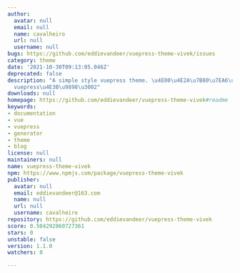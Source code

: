 ```yaml
---
author:
  avatar: null
  email: null
  name: cavalheiro
  url: null
  username: null
bugs: https://github.com/eddievandeer/vuepress-theme-vivek/issues
category: theme
date: '2021-10-30T09:13:05.046Z'
deprecated: false
description: "A simple style vuepress theme. \u4E00\u4E2A\u7B80\u7EA6\u98CE\u683C\u7684\
  vuepress\u4E3B\u9898\u3002"
downloads: null
homepage: https://github.com/eddievandeer/vuepress-theme-vivek#readme
keywords:
- documentation
- vue
- vuepress
- generator
- theme
- blog
license: null
maintainers: null
name: vuepress-theme-vivek
npm: https://www.npmjs.com/package/vuepress-theme-vivek
publisher:
  avatar: null
  email: eddievandeer@163.com
  name: null
  url: null
  username: cavalheiro
repository: https://github.com/eddievandeer/vuepress-theme-vivek
score: 0.504292860727361
stars: 0
unstable: false
version: 1.1.0
watchers: 0

---
```


